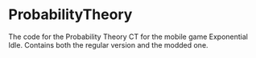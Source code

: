 # ProbabilityTheory
The code for the Probability Theory CT for the mobile game Exponential Idle. Contains both the regular version and the modded one.
